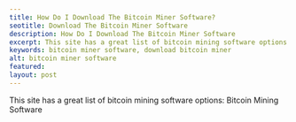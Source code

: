 ```yaml
---
title: How Do I Download The Bitcoin Miner Software?
seotitle: Download The Bitcoin Miner Software
description: How Do I Download The Bitcoin Miner Software
excerpt: This site has a great list of bitcoin mining software options.
keywords: bitcoin miner software, download bitcoin miner
alt: bitcoin miner software
featured: 
layout: post
---
```

This site has a great list of bitcoin mining software options: Bitcoin Mining Software
